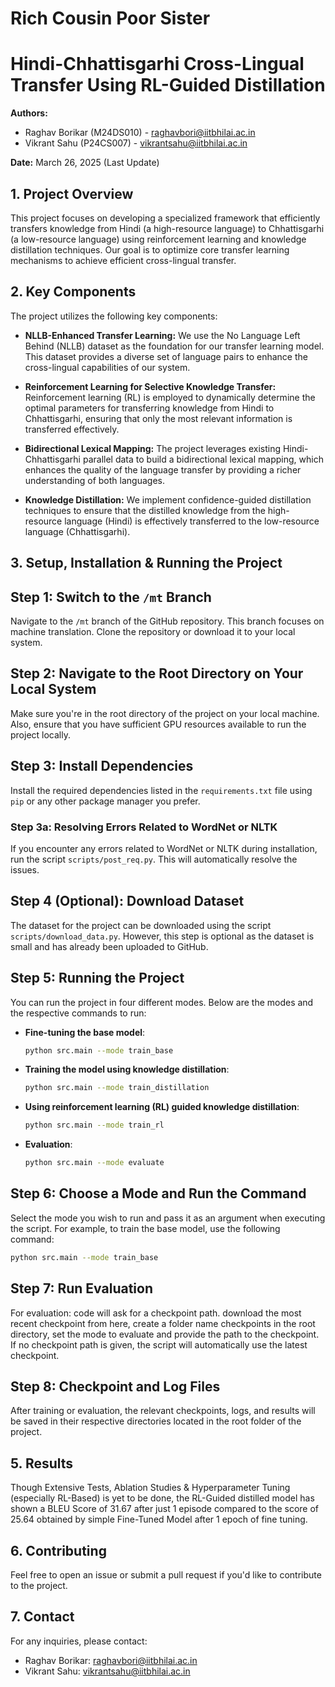 # Rich Cousin Poor Sister
# Hindi-Chhattisgarhi Cross-Lingual Transfer Using RL-Guided Distillation

**Authors:**
- Raghav Borikar (M24DS010) - raghavbori@iitbhilai.ac.in
- Vikrant Sahu (P24CS007) - vikrantsahu@iitbhilai.ac.in

**Date:** March 26, 2025 (Last Update)

## 1. Project Overview
This project focuses on developing a specialized framework that efficiently transfers knowledge from Hindi (a high-resource language) to Chhattisgarhi (a low-resource language) using reinforcement learning and knowledge distillation techniques. Our goal is to optimize core transfer learning mechanisms to achieve efficient cross-lingual transfer.

## 2. Key Components
The project utilizes the following key components:

- **NLLB-Enhanced Transfer Learning:** 
  We use the No Language Left Behind (NLLB) dataset as the foundation for our transfer learning model. This dataset provides a diverse set of language pairs to enhance the cross-lingual capabilities of our system.

- **Reinforcement Learning for Selective Knowledge Transfer:** 
  Reinforcement learning (RL) is employed to dynamically determine the optimal parameters for transferring knowledge from Hindi to Chhattisgarhi, ensuring that only the most relevant information is transferred effectively.

- **Bidirectional Lexical Mapping:** 
  The project leverages existing Hindi-Chhattisgarhi parallel data to build a bidirectional lexical mapping, which enhances the quality of the language transfer by providing a richer understanding of both languages.

- **Knowledge Distillation:** 
  We implement confidence-guided distillation techniques to ensure that the distilled knowledge from the high-resource language (Hindi) is effectively transferred to the low-resource language (Chhattisgarhi).

## 3. Setup, Installation & Running the Project

## Step 1: Switch to the `/mt` Branch
Navigate to the `/mt` branch of the GitHub repository. This branch focuses on machine translation. Clone the repository or download it to your local system.

## Step 2: Navigate to the Root Directory on Your Local System
Make sure you're in the root directory of the project on your local machine. Also, ensure that you have sufficient GPU resources available to run the project locally.

## Step 3: Install Dependencies
Install the required dependencies listed in the `requirements.txt` file using `pip` or any other package manager you prefer.

### Step 3a: Resolving Errors Related to WordNet or NLTK
If you encounter any errors related to WordNet or NLTK during installation, run the script `scripts/post_req.py`. This will automatically resolve the issues.

## Step 4 (Optional): Download Dataset
The dataset for the project can be downloaded using the script `scripts/download_data.py`. However, this step is optional as the dataset is small and has already been uploaded to GitHub.

## Step 5: Running the Project
You can run the project in four different modes. Below are the modes and the respective commands to run:

- **Fine-tuning the base model**:
    ```bash
    python src.main --mode train_base
    ```

- **Training the model using knowledge distillation**:
    ```bash
    python src.main --mode train_distillation
    ```

- **Using reinforcement learning (RL) guided knowledge distillation**:
    ```bash
    python src.main --mode train_rl
    ```

- **Evaluation**:
    ```bash
    python src.main --mode evaluate
    ```

## Step 6: Choose a Mode and Run the Command
Select the mode you wish to run and pass it as an argument when executing the script. For example, to train the base model, use the following command:
```bash
python src.main --mode train_base
```
## Step 7: Run Evaluation 
For evaluation: code will ask for a checkpoint path. download the most recent checkpoint from here, create a folder name checkpoints in the root directory, set the mode to evaluate and provide the path to the checkpoint. If no checkpoint path is given, the script will automatically use the latest checkpoint.

## Step 8: Checkpoint and Log Files
After training or evaluation, the relevant checkpoints, logs, and results will be saved in their respective directories located in the root folder of the project.

## 5. Results
Though Extensive Tests, Ablation Studies & Hyperparameter Tuning (especially RL-Based) is yet to be done, the RL-Guided distilled model has shown a BLEU Score of 31.67 after just 1 episode compared to the score of 25.64 obtained by simple Fine-Tuned Model after 1 epoch of fine tuning.

## 6. Contributing
Feel free to open an issue or submit a pull request if you'd like to contribute to the project.

## 7. Contact
For any inquiries, please contact:
- Raghav Borikar: raghavbori@iitbhilai.ac.in
- Vikrant Sahu: vikrantsahu@iitbhilai.ac.in

